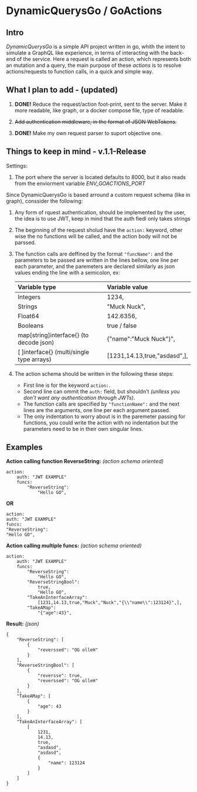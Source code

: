 # DynamicQuerysGo / GoActions

## __Intro__

_DynamicQuerysGo_ is a simple API project written in go, whith the intent to simulate a GraphQL like experience, in terms of interacting with the back-end of the service. Here a request is called an action, which represents both an mutation and a query, the main purpose of these _actions_ is to resolve actions/requests to function calls, in a quick and simple way.

## __What I plan to add__ - (updated)

1. __DONE!__ Reduce the request/action foot-print, sent to the server. Make it more readable, like graph, or a docker compose file, type of readable.

1. ~~Add authentication middleware, in the format of JSON WebTokens.~~

1. __DONE!__ Make my own request parser to suport objective one.

## __Things to keep in mind__ - v.1.1-Release

Settings:

1. The port where the server is located defaults to 8000, but it also reads from the enviorment variable _ENV_GOACTIONS_PORT_

Since DynamicQuerysGo is based arround a custom request schema (like in graph), conssider the following:

1. Any form of rquest authentication, should be implemented by the user, the idea is to use JWT, keep in mind that the auth fiedl only takes strings

1. The beginning of the request sholud have the `action:` keyword, other wise the no functions will be called, and the action body will not be parssed.

1. The function calls are deffined by the format `"funcName":` and the parameters to be passed are written in the lines bellow, one line per each parameter, and the paremeters are declared similarly as json values ending the line with a semicolon, ex:

    | Variable type      | Variable value    |
    | :----------------  | :---------------- |
      Integers           | 1234,
      Strings            | "Muck Nuck",
      Float64            | 142.6356,
      Booleans           | true / false
      map\[string\]interface{} (to decode json) | {"name":"Muck Nuck"}",
      \[ \]interface{} (multi/single type arrays)|  \[1231,14.13,true,"asdasd",\],

    
1. The action schema should be written in the following these steps:
    * First line is for the keyword `action:`.
    * Second line can ommit the `auth:` field, but shouldn't _(unlless you don't want any authentication through JWTs)_.
    * The function calls are specified by `"functionName":` and the next lines are the arguments, one line per each argument passed.
    * The only indentation to worry about is in the paremeter passing for functions, you could write the action with no indentation but the parameters need to be in their own singular lines.

## __Examples__

__Action calling function ReverseString:__ _(action schema oriented)_

    action:
        auth: "JWT EXAMPLE"
        funcs:
            "ReverseString":
                "Hello GO",

__OR__

    action:
    auth: "JWT EXAMPLE"
    funcs:
    "ReverseString":
    "Hello GO",

__Action calling multiple funcs:__ _(action schema oriented)_

    action:
        auth: "JWT EXAMPLE"
        funcs:
            "ReverseString":
                "Hello GO",
            "ReverseStringBool":
                true,
                "Hello GO", 
            "TakeAnInterfaceArray":
                [1231,14.13,true,"Muck","Nuck","{\\"name\\":123124}",],
            "TakeAMap":
                "{"age":43}",
__Result:__ _(json)_
    
    {
        "ReverseString": [
            {
                "reverssed": "OG olleH"
            }
        ],
        "ReverseStringBool": [
            {
                "reversse": true,
                "reverssed": "OG olleH"
            }
        ],
        "TakeAMap": [
            {
                "age": 43
            }
        ],
        "TakeAnInterfaceArray": [
            [
                1231,
                14.13,
                true,
                "asdasd",
                "asdasd",
                {
                    "name": 123124
                }
            ]
        ]
    }
    
